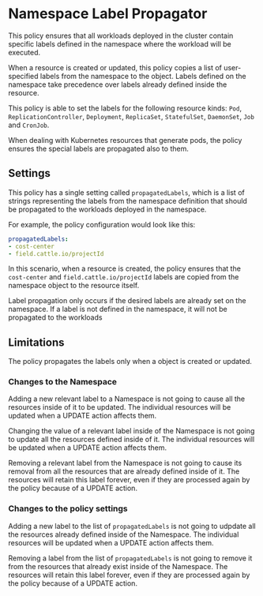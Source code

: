 # Namespace Label Propagator

This policy ensures that all workloads deployed in the cluster contain specific
labels defined in the namespace where the workload will be executed.

When a resource is created or updated, this policy copies a list of user-specified
labels from the namespace to the object. Labels defined on the namespace take
precedence over labels already defined inside the resource.

This policy is able to set the labels for the following resource kinds: `Pod`,
`ReplicationController`, `Deployment`, `ReplicaSet`, `StatefulSet`, `DaemonSet`,
`Job` and `CronJob`.

When dealing with Kubernetes resources that generate pods, the policy ensures the
special labels are propagated also to them.

## Settings

This policy has a single setting called `propagatedLabels`, which is a list of
strings representing the labels from the namespace definition that should be
propagated to the workloads deployed in the namespace.

For example, the policy configuration would look like this:

```yaml
propagatedLabels:
- cost-center
- field.cattle.io/projectId
```

In this scenario, when a resource is created, the policy ensures that the
`cost-center` and `field.cattle.io/projectId` labels are copied from the
namespace object to the resource itself.

Label propagation only occurs if the desired labels are already set on the namespace.
If a label is not defined in the namespace, it will not be propagated to the workloads

## Limitations

The policy propagates the labels only when a object is created or updated.

### Changes to the Namespace

Adding a new relevant label to a Namespace is not going to cause all the resources
inside of it to be updated. The individual resources will be updated when a UPDATE
action affects them.

Changing the value of a relevant label inside of the Namespace is not going to update
all the resources defined inside of it. The individual resources will be updated when
a UPDATE action affects them.

Removing a relevant label from the Namespace is not going to cause its removal from
all the resources that are already defined inside of it. The resources will retain
this label forever, even if they are processed again by the policy because of a
UPDATE action.

### Changes to the policy settings

Adding a new label to the list of `propagatedLabels` is not going to udpdate all
the resources already defined inside of the Namespace. The individual resources
will be updated when a UPDATE action affects them.

Removing a label from the list of `propagatedLabels` is not going to remove it
from the resources that already exist inside of the Namespace. The resources will
retain this label forever, even if they are processed again by the policy because of a
UPDATE action.
